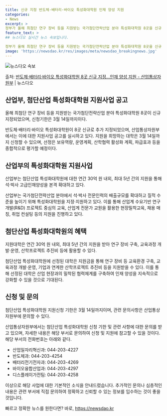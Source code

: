 ```yaml
---
title: 신규 지정 반도체·배터리·바이오 특성화대학원 인재 양성 지원
categories:
- News
excerpt: >
정부가 올해 최첨단 연구 장비 등을 지원받는 국가첨단전략산업 분야 특성화대학원 8곳을 신규 지정한다. 산업통…
feature_text: >
## 뉴스다오 실시간 뉴스 속보입니다.

정부가 올해 최첨단 연구 장비 등을 지원받는 국가첨단전략산업 분야 특성화대학원 8곳을 신규 지정한다. 산업통…
image: 'https://newsdao.kr/res/images/meta/newsdao_breakingnews.jpg'
---
```


![뉴스다오 속보](https://newsdao.kr/res/images/meta/newsdao_breakingnews.jpg)

<p>출처: <a href="https://newsdao.kr/3068" rel="dofollow">반도체·배터리·바이오 특성화대학원 8곳 신규 지정…인재 양성 지원 - 산업통상자원부</a> | 뉴스다오</p>

<h2 data-ke-size="size26">산업부, 첨단산업 특성화대학원 지원사업 공고</h2>
<p data-ke-size="size16">올해 최첨단 연구 장비 등을 지원받는 국가첨단전략산업 분야 특성화대학원 8곳이 신규 지정되었으며, 신청기한은 3월 14일까지이다.</p>

반도체·배터리·바이오 특성화대학원이 8곳 신규로 추가 지정되었으며, 산업통상자원부에서는 이에 대한 지원사업 공고를 실시하고 있다. 지원을 희망하는 대학은 3월 14일까지 신청할 수 있으며, 선정은 보유역량, 운영계획, 산학협력 활성화 계획, 파급효과 등을 종합적으로 평가할 예정이다. 

<h2 data-ke-size="size26">산업부의 특성화대학원 지원사업</h2>
<p data-ke-size="size16">산업부는 첨단산업 특성화대학원에 대한 연간 30억 원 내외, 최대 5년 간의 지원을 통해 석·박사 고급인재양성을 본격 확대하고 있다.</p>

산업부는 국가첨단전략산업 분야에서 석·박사 전문인력의 배출규모를 확대하고 질적 수준을 높이기 위해 특성화대학원을 지정·지원하고 있다. 이를 통해 산업계 수요기반 연구개발(R&D) 프로젝트 중심의 교육, 산업계 전문가 교원을 활용한 현장밀착교육, 채용 매칭, 취업 컨설팅 등의 지원을 진행하고 있다.

<h2 data-ke-size="size26">첨단산업 특성화대학원의 혜택</h2>
<p data-ke-size="size16">지원대학은 연간 30억 원 내외, 최대 5년 간의 지원을 받아 연구 장비 구축, 교육과정 개발·운영, 산학프로젝트 추진비 등에 활용할 수 있다.</p>
   
첨단산업 특성화대학원에 선정된 대학은 지원금을 통해 연구 장비 등 교육환경 구축, 교육과정 개발·운영, 기업과 연계한 산학프로젝트 추진비 등을 지원받을 수 있다. 이를 통해 선정된 대학은 산업 현장과의 밀착된 협력체계를 구축하여 인재 양성을 지속적으로 강화할 수 있을 것으로 기대된다.

<h2 data-ke-size="size26">신청 및 문의</h2>
<p data-ke-size="size16">첨단산업 특성화대학원 지원신청 기한은 3월 14일까지이며, 관련 문의사항은 산업통상자원부에 문의할 수 있다.</p>
   
산업통상자원부에서는 첨단산업 특성화대학원 신청 기한 및 관련 사항에 대한 문의를 받고 있으며, 자세한 내용은 해당 부서로 문의하여 신청 및 지원에 참고할 수 있을 것이다. 해당 부서의 전화번호는 아래와 같다.
- 산업일자리혁신과: 044-203-4227
- 반도체과: 044-203-4254
- 배터리전기전자과: 044-203-4269
- 바이오융합산업과: 044-203-4297
- 디스플레이가전팀: 044-203-4258

이상으로 해당 사업에 대한 기본적인 소식을 안내드렸습니다. 추가적인 문의나 심층적인 내용은 관련 부서에 직접 문의하여 정확하고 신뢰할 수 있는 정보를 입수하는 것이 좋을 것입니다.
 

빠르고 정확한 뉴스를 원한다면? 바로, <a href="https://newsdao.kr" rel="dofollow">https://newsdao.kr</a>


    
